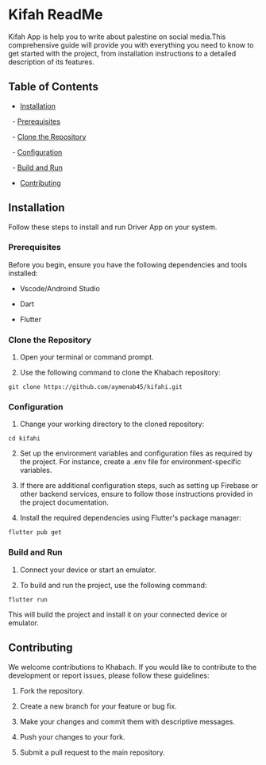 # Kifah ReadMe

Kifah App is help you to write about palestine on social media.This comprehensive guide will provide you with everything you need to know to get started with the project, from installation instructions to a detailed description of its features.

## Table of Contents

- [Installation](#installation)

  - [Prerequisites](#prerequisites)

  - [Clone the Repository](#clone-the-repository)

  - [Configuration](#configuration)

  - [Build and Run](#build-and-run)

- [Contributing](#contributing)




## Installation

Follow these steps to install and run Driver App on your system.

### Prerequisites

Before you begin, ensure you have the following dependencies and tools installed:

- Vscode/Androind Studio

- Dart

- Flutter

### Clone the Repository

1. Open your terminal or command prompt.

2. Use the following command to clone the Khabach repository:

  ```
git clone https://github.com/aymenab45/kifahi.git
 ```
  

### Configuration

1. Change your working directory to the cloned repository:

 ```
cd kifahi
 ```

2.  Set up the environment variables and configuration files as required by the project. For instance, create a .env file for environment-specific variables.

3. If there are additional configuration steps, such as setting up Firebase or other backend services, ensure to follow those instructions provided in the project documentation.

4. Install the required dependencies using Flutter's package manager:

 ```
flutter pub get
 ```

### Build and Run

1. Connect your device or start an emulator.

2. To build and run the project, use the following command:

 ```
flutter run
 ```

This will build the project and install it on your connected device or emulator.


## Contributing

We welcome contributions to Khabach. If you would like to contribute to the development or report issues, please follow these guidelines:

1. Fork the repository.

2. Create a new branch for your feature or bug fix.

3. Make your changes and commit them with descriptive messages.

4. Push your changes to your fork.

5. Submit a pull request to the main repository.


